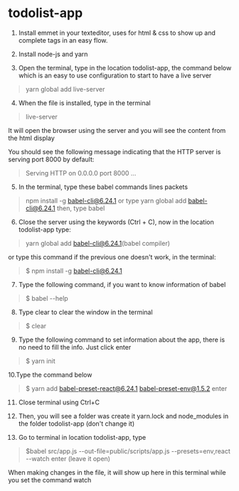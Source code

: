 # todolist-app

1. Install emmet in your texteditor, uses for html & css to show up and complete tags in an easy flow.

2. Install node-js and yarn

3. Open the terminal, type in the location todolist-app, the command below which is an easy to use configuration to start to have a live server

>yarn global add live-server

4. When the file is installed, type in the terminal
>live-server 

It will open the browser using the server and you will see the content from the html display

You should see the following message indicating that the HTTP server is serving port 8000 by default:

>Serving HTTP on 0.0.0.0 port 8000 ...

5. In the terminal, type these babel commands lines packets 
>npm install -g babel-cli@6.24.1
or type 
>yarn global add babel-cli@6.24.1
then, type 
>babel

6. Close the server using the keywords (Ctrl + C), now in the location todolist-app type: 
>yarn global add babel-cli@6.24.1(babel compiler) 

or type this command if the previous one doesn't work, in the terminal:

>$ npm install -g babel-cli@6.24.1

7. Type the following command, if you want to know information of babel 
>$ babel --help 

8. Type clear to clear the window in the terminal
>$ clear

9. Type the following command to set information about the app, there is no need to fill the info. Just click enter
>$ yarn init 

10.Type the command below
>$ yarn add babel-preset-react@6.24.1 babel-preset-env@1.5.2 enter

11. Close terminal using Ctrl+C

12. Then, you will see a folder was create it yarn.lock and node_modules in the folder todolist-app (don't change it)

13. Go to terminal in location todolist-app, type
>$babel src/app.js --out-file=public/scripts/app.js --presets=env,react --watch enter (leave it open)

When making changes in the file, it will show up here in this terminal while you set the command watch
